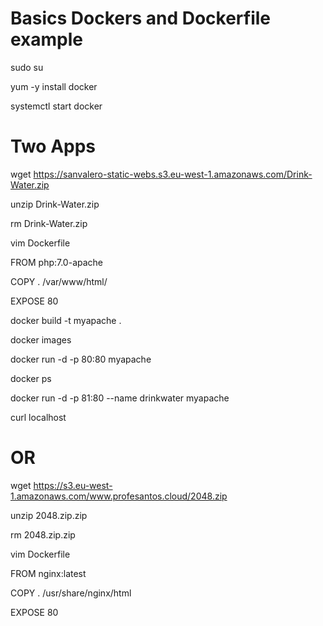 # Basics Dockers and Dockerfile example

sudo su 

yum -y install docker 

systemctl start docker


# Two Apps
wget https://sanvalero-static-webs.s3.eu-west-1.amazonaws.com/Drink-Water.zip 

unzip Drink-Water.zip 

rm Drink-Water.zip 

vim Dockerfile 

FROM php:7.0-apache 

COPY . /var/www/html/ 

EXPOSE 80 

docker build -t myapache . 

docker images 

docker run -d -p 80:80 myapache 

docker ps 

docker run -d -p 81:80 --name drinkwater myapache 

curl localhost

# OR

wget https://s3.eu-west-1.amazonaws.com/www.profesantos.cloud/2048.zip

unzip 2048.zip.zip 

rm 2048.zip.zip 

vim Dockerfile 

FROM nginx:latest

COPY . /usr/share/nginx/html

EXPOSE 80

